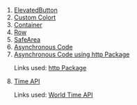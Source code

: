 <ol>
  <li><a href="https://github.com/gauravsarkar12/Dart/blob/main/elevatedbutton.dart">ElevatedButton</a></li>
  <li><a href="https://github.com/gauravsarkar12/Dart/blob/main/customcolor.dart">Custom Colort</a></li>
  <li><a href="https://github.com/gauravsarkar12/Dart/blob/main/container.dart">Container</a></li>
  <li><a href="https://github.com/gauravsarkar12/Dart/blob/main/row.dart">Row</a></li>
  <li><a href="https://api.flutter.dev/flutter/widgets/SafeArea-class.html">SafeArea</a></li>
  <li><a href="https://github.com/gauravsarkar12/Dart/blob/main/asynchronous_code.dart">Asynchronous Code</a></li>
  <li><a href="https://github.com/gauravsarkar12/Dart/blob/main/asynchronous_code_http.dart">Asynchronous Code using http Package</a> </li>
    <p>Links used: <a href="https://pub.dev/packages/http/install">http Package</a><p>
  <li><a href="https://github.com/gauravsarkar12/Dart/blob/main/time_api.dart">Time API</a> </li>
    <p>Links used: <a href="http://worldtimeapi.org/">World Time API</a><p>
</ol>
